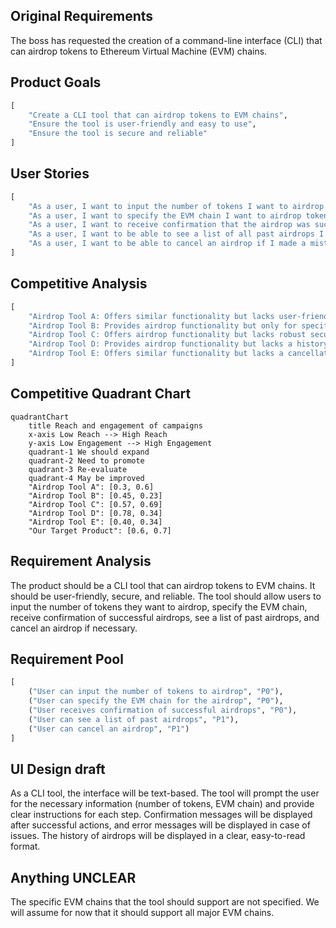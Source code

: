 ## Original Requirements
The boss has requested the creation of a command-line interface (CLI) that can airdrop tokens to Ethereum Virtual Machine (EVM) chains.

## Product Goals
```python
[
    "Create a CLI tool that can airdrop tokens to EVM chains",
    "Ensure the tool is user-friendly and easy to use",
    "Ensure the tool is secure and reliable"
]
```

## User Stories
```python
[
    "As a user, I want to input the number of tokens I want to airdrop so that the correct amount is distributed",
    "As a user, I want to specify the EVM chain I want to airdrop tokens to",
    "As a user, I want to receive confirmation that the airdrop was successful",
    "As a user, I want to be able to see a list of all past airdrops I have made",
    "As a user, I want to be able to cancel an airdrop if I made a mistake"
]
```

## Competitive Analysis
```python
[
    "Airdrop Tool A: Offers similar functionality but lacks user-friendly interface",
    "Airdrop Tool B: Provides airdrop functionality but only for specific EVM chains",
    "Airdrop Tool C: Offers airdrop functionality but lacks robust security measures",
    "Airdrop Tool D: Provides airdrop functionality but lacks a history feature",
    "Airdrop Tool E: Offers similar functionality but lacks a cancellation feature"
]
```

## Competitive Quadrant Chart
```mermaid
quadrantChart
    title Reach and engagement of campaigns
    x-axis Low Reach --> High Reach
    y-axis Low Engagement --> High Engagement
    quadrant-1 We should expand
    quadrant-2 Need to promote
    quadrant-3 Re-evaluate
    quadrant-4 May be improved
    "Airdrop Tool A": [0.3, 0.6]
    "Airdrop Tool B": [0.45, 0.23]
    "Airdrop Tool C": [0.57, 0.69]
    "Airdrop Tool D": [0.78, 0.34]
    "Airdrop Tool E": [0.40, 0.34]
    "Our Target Product": [0.6, 0.7]
```

## Requirement Analysis
The product should be a CLI tool that can airdrop tokens to EVM chains. It should be user-friendly, secure, and reliable. The tool should allow users to input the number of tokens they want to airdrop, specify the EVM chain, receive confirmation of successful airdrops, see a list of past airdrops, and cancel an airdrop if necessary.

## Requirement Pool
```python
[
    ("User can input the number of tokens to airdrop", "P0"),
    ("User can specify the EVM chain for the airdrop", "P0"),
    ("User receives confirmation of successful airdrops", "P0"),
    ("User can see a list of past airdrops", "P1"),
    ("User can cancel an airdrop", "P1")
]
```

## UI Design draft
As a CLI tool, the interface will be text-based. The tool will prompt the user for the necessary information (number of tokens, EVM chain) and provide clear instructions for each step. Confirmation messages will be displayed after successful actions, and error messages will be displayed in case of issues. The history of airdrops will be displayed in a clear, easy-to-read format.

## Anything UNCLEAR
The specific EVM chains that the tool should support are not specified. We will assume for now that it should support all major EVM chains.